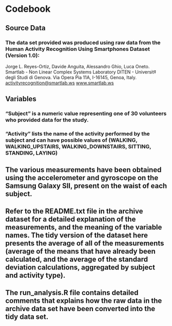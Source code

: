 # Codebook

## Source Data
### The data set provided was produced using raw data from the Human Activity Recognition Using Smartphones Dataset (Version 1.0):

Jorge L. Reyes-Ortiz, Davide Anguita, Alessandro Ghio, Luca Oneto.
Smartlab - Non Linear Complex Systems Laboratory
DITEN - Universit‡ degli Studi di Genova.
Via Opera Pia 11A, I-16145, Genoa, Italy.
activityrecognition@smartlab.ws
www.smartlab.ws

###

## Variables

### “Subject” is a numeric value representing one of 30 volunteers who provided data for the study.

### “Activity” lists the name of the activity performed by the subject and can have possible values of (WALKING, WALKING_UPSTAIRS, WALKING_DOWNSTAIRS, SITTING, STANDING, LAYING)


## The various measurements have been obtained using the accelerometer and gyroscope on the Samsung Galaxy SII, present on the waist of each subject.

## Refer to the README.txt file in the archive dataset for a detailed explanation of the measurements, and the meaning of the variable names. The tidy version of the dataset here presents the average of all of the measurements (average of the means that have already been calculated, and the average of the standard deviation calculations, aggregated by subject and activity type).

## The run_analysis.R file contains detailed comments that explains how the raw data in the archive data set have been converted into the tidy data set.
